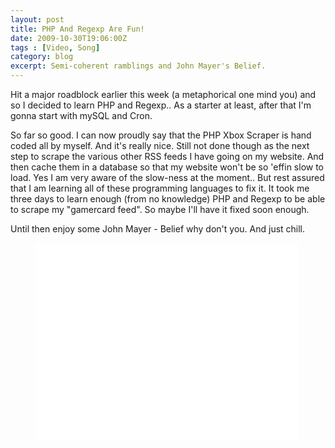 ```yaml
---
layout: post
title: PHP And Regexp Are Fun!
date: 2009-10-30T19:06:00Z
tags : [Video, Song]
category: blog
excerpt: Semi-coherent ramblings and John Mayer's Belief.
---
```

Hit a major roadblock earlier this week (a metaphorical one mind you) and so I decided to learn PHP and Regexp.. As a starter at least, after that I'm gonna start with mySQL and Cron.

So far so good. I can now proudly say that the PHP Xbox Scraper is hand coded all by myself. And it's really nice. Still not done though as the next step to scrape the various other RSS feeds I have going on my website. And then cache them in a database so that my website won't be so 'effin slow to load. Yes I am very aware of the slow-ness at the moment.. But rest assured that I am learning all of these programming languages to fix it. It took me three days to learn enough (from no knowledge) PHP and Regexp to be able to scrape my "gamercard feed". So maybe I'll have it fixed soon enough.

Until then enjoy some John Mayer - Belief why don't you. And just chill.

<div>
<figure class="media-video">
	<iframe width="420" height="315" src="//www.youtube.com/embed/MZjZI6eGtcM?rel=0" frameborder="0" allowfullscreen> </iframe>
</figure>
</div>
